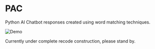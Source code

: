 # PAC
 Python AI Chatbot responses created using word matching techniques.

![Demo](https://aeroweb.netlify.app/packages/box/demo.gif)
 
 Currently under complete recode construction, please stand by.
